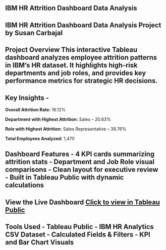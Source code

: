 ## IBM HR Attrition Dashboard Data Analysis

## IBM HR Attrition Dashboard Data Analysis Project by Susan Carbajal 

## Project Overview This interactive Tableau dashboard analyzes employee attrition patterns in IBM’s HR dataset. It highlights high-risk departments and job roles, and provides key performance metrics for strategic HR decisions. 

## Key Insights - 
**Overall Attrition Rate:** 16.12% 

**Department with Highest Attrition:** Sales – 20.63% 

**Role with Highest Attrition:** Sales Representative – 39.76% 

**Total Employees Analyzed:** 1,470 

## Dashboard Features - 4 KPI cards summarizing attrition stats - Department and Job Role visual comparisons - Clean layout for executive review - Built in Tableau Public with dynamic calculations 

## View the Live Dashboard [Click to view in Tableau Public](https://public.tableau.com/app/profile/susan.carbajal/viz/IBMHRAnalyticsAtterition/HRAttritionDashboard) 

## Tools Used - Tableau Public - IBM HR Analytics CSV Dataset - Calculated Fields & Filters - KPI and Bar Chart Visuals
